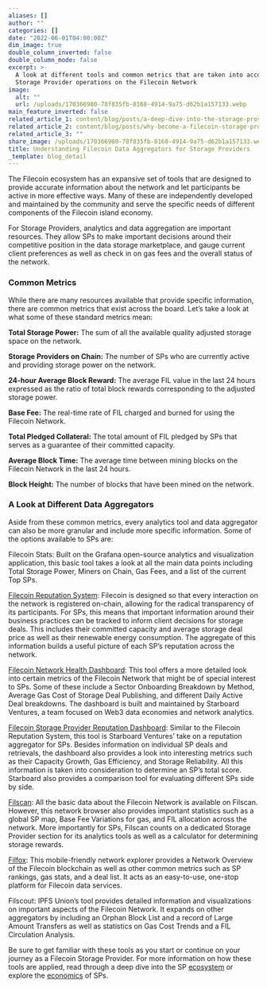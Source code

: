 ```yaml
---
aliases: []
author: ""
categories: []
date: "2022-06-01T04:00:00Z"
dim_image: true
double_column_inverted: false
double_column_mode: false
excerpt: >-
  A look at different tools and common metrics that are taken into account for
  Storage Provider operations on the Filecoin Network
image:
  alt: ""
  url: /uploads/170366980-78f835fb-8168-4914-9a75-d62b1a157133.webp
main_feature_inverted: false
related_article_1: content/blog/posts/a-deep-dive-into-the-storage-provider-ecosystem.en.md
related_article_2: content/blog/posts/why-become-a-filecoin-storage-provider.en.md
related_article_3: ""
share_image: /uploads/170366980-78f835fb-8168-4914-9a75-d62b1a157133.webp
title: Understanding Filecoin Data Aggregators for Storage Providers
_template: blog_detail
---
```


The Filecoin ecosystem has an expansive set of tools that are designed to provide accurate information about the network and let participants be active in more effective ways. Many of these are independently developed and maintained by the community and serve the specific needs of different components of the Filecoin island economy.

For Storage Providers, analytics and data aggregation are important resources. They allow SPs to make important decisions around their competitive position in the data storage marketplace, and gauge current client preferences as well as check in on gas fees and the overall status of the network.

### Common Metrics

While there are many resources available that provide specific information, there are common metrics that exist across the board. Let’s take a look at what some of these standard metrics mean:

**Total Storage Power:** The sum of all the available quality adjusted storage space on the network.

**Storage Providers on Chain:** The number of SPs who are currently active and providing storage power on the network.

**24-hour Average Block Reward:** The average FIL value in the last 24 hours expressed as the ratio of total block rewards corresponding to the adjusted storage power.

**Base Fee:** The real-time rate of FIL charged and burned for using the Filecoin Network.

**Total Pledged Collateral:** The total amount of FIL pledged by SPs that serves as a guarantee of their committed capacity.

**Average Block Time:** The average time between mining blocks on the Filecoin Network in the last 24 hours.

**Block Height:** The number of blocks that have been mined on the network.

### A Look at Different Data Aggregators

Aside from these common metrics, every analytics tool and data aggregator can also be more granular and include more specific information. Some of the options available to SPs are:

Filecoin Stats: Built on the Grafana open-source analytics and visualization application, this basic tool takes a look at all the main data points including Total Storage Power, Miners on Chain, Gas Fees, and a list of the current Top SPs.

[Filecoin Reputation System](https://filrep.io/): Filecoin is designed so that every interaction on the network is registered on-chain, allowing for the radical transparency of its participants. For SPs, this means that important information around their business practices can be tracked to inform client decisions for storage deals. This includes their committed capacity and average storage deal price as well as their renewable energy consumption. The aggregate of this information builds a useful picture of each SP’s reputation across the network.

[Filecoin Network Health Dashboard](https://dashboard.starboard.ventures/): This tool offers a more detailed look into certain metrics of the Filecoin Network that might be of special interest to SPs. Some of these include a Sector Onboarding Breakdown by Method, Average Gas Cost of Storage Deal Publishing, and different Daily Active Deal breakdowns. The dashboard is built and maintained by Starboard Ventures, a team focused on Web3 data economies and network analytics.

[Filecoin Storage Provider Reputation Dashboard](https://dashboard.starboard.ventures/dashboard): Similar to the Filecoin Reputation System, this tool is Starboard Ventures’ take on a reputation aggregator for SPs. Besides information on individual SP deals and retrievals, the dashboard also provides a look into interesting metrics such as their Capacity Growth, Gas Efficiency, and Storage Reliability. All this information is taken into consideration to determine an SP’s total score. Starboard also provides a comparison tool for evaluating different SPs side by side.

[Filscan](https://filscan.io/): All the basic data about the Filecoin Network is available on Filscan. However, this network browser also provides important statistics such as a global SP map, Base Fee Variations for gas, and FIL allocation across the network. More importantly for SPs, Filscan counts on a dedicated Storage Provider section for its analytics tools as well as a calculator for determining storage rewards.

[Filfox](https://filfox.info/en): This mobile-friendly network explorer provides a Network Overview of the Filecoin blockchain as well as other common metrics such as SP rankings, gas stats, and a deal list. It acts as an easy-to-use, one-stop platform for Filecoin data services.

Filscout: IPFS Union’s tool provides detailed information and visualizations on important aspects of the Filecoin Network. It expands on other aggregators by including an Orphan Block List and a record of Large Amount Transfers as well as statistics on Gas Cost Trends and a FIL Circulation Analysis.

Be sure to get familiar with these tools as you start or continue on your journey as a Filecoin Storage Provider. For more information on how these tools are applied, read through a deep dive into the SP [ecosystem](https://filecoin.io/blog/posts/a-deep-dive-into-the-storage-provider-ecosystem/) or explore the [economics](https://filecoin.io/blog/posts/the-economics-of-storage-providers/) of SPs.

